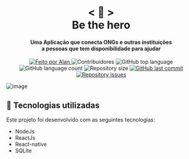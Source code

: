 <h1 align="center">
    < 💜 > <br>
    Be the hero
</h1>
  
<h4 align="center">
  Uma Aplicação que conecta ONGs e outras instituições <br>
  a pessoas que tem disponibilidade para ajudar
</h4>

<p align="center">
  <a href="https://github.com/nerd0000">
    <img alt="Feito por Alan" src="https://img.shields.io/badge/made%20by-Alan-8743CC">
  </a>

  <img alt="Contribuidores" src="https://img.shields.io/github/contributors/Nerd0000/Be-the-hero">

  <img alt="GitHub top language" src="https://img.shields.io/github/languages/top/Nerd0000/Be-the-hero.svg">

  <img alt="GitHub language count" src="https://img.shields.io/github/languages/count/Nerd0000/Be-the-hero.svg">

  <img alt="Repository size" src="https://img.shields.io/github/repo-size/Nerd0000/Be-the-hero.svg">

  <a href="https://github.com/Nerd0000/Be-the-hero/commits/master">
    <img alt="GitHub last commit" src="https://img.shields.io/github/last-commit/Nerd0000/Be-the-hero.svg">
  </a>

  <a href="https://github.com/Nerd0000/Be-the-hero/issues">
    <img alt="Repository issues" src="https://img.shields.io/github/issues/Nerd0000/Be-the-hero.svg">
  </a>

</p>

![image](https://github.com/christyanbrayan/be-the-hero/blob/master/imgs/print1.png)

## :rocket: Tecnologias utilizadas

Este projeto foi desenvolvido com as seguintes tecnologias:

- NodeJs
- ReactJs
- React-native 
- SQLite
